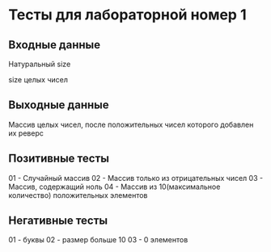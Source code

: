 # Тесты для лабораторной номер 1

## Входные данные
Натуральный size

size целых чисел

## Выходные данные
Массив целых чисел, после положительных чисел которого добавлен их реверс

## Позитивные тесты
01 - Случайный массив
02 - Массив только из отрицательных чисел
03 - Массив, содержащий ноль
04 - Массив из 10(максимальное количество) положительных элементов


## Негативные тесты
01 - буквы
02 - размер больше 10
03 - 0 элементов
